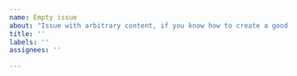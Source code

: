 ```yaml
---
name: Empty issue
about: "Issue with arbitrary content, if you know how to create a good issue \U0001F4AA"
title: ''
labels: ''
assignees: ''

---
```



